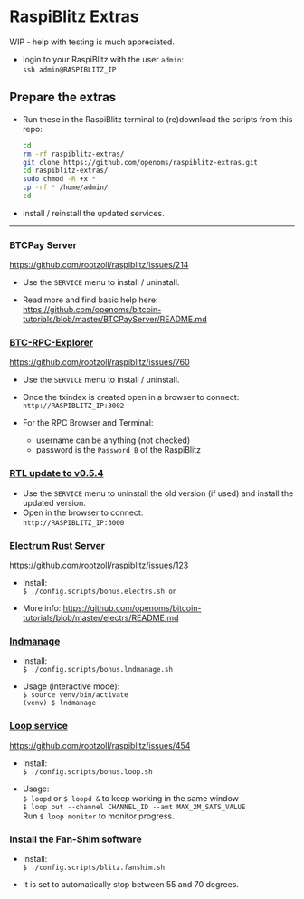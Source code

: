 # RaspiBlitz Extras

WIP - help with testing is much appreciated.  

* login to your RaspiBlitz with the user `admin`:  
    `ssh admin@RASPIBLITZ_IP`

## Prepare the extras

* Run these in the RaspiBlitz terminal to (re)download the scripts from this repo: 

    ```bash
    cd
    rm -rf raspiblitz-extras/
    git clone https://github.com/openoms/raspiblitz-extras.git
    cd raspiblitz-extras/
    sudo chmod -R +x *
    cp -rf * /home/admin/
    cd
    ```
*  install / reinstall the updated services.
---

### BTCPay Server
https://github.com/rootzoll/raspiblitz/issues/214

* Use the `SERVICE` menu to install / uninstall.

* Read more and find basic help here:   
https://github.com/openoms/bitcoin-tutorials/blob/master/BTCPayServer/README.md


### [BTC-RPC-Explorer](https://github.com/janoside/btc-rpc-explorer)
https://github.com/rootzoll/raspiblitz/issues/760
* Use the `SERVICE` menu to install / uninstall.

* Once the txindex is created open in a browser to connect:  
`http://RASPIBLITZ_IP:3002`

* For the RPC Browser and Terminal:
    * username can be anything (not checked)
    * password is the `Password_B` of the RaspiBlitz

### [RTL update to v0.5.4](https://github.com/Ride-The-Lightning/RTL/releases)
* Use the `SERVICE` menu to uninstall the old version (if used) and install the updated version.
* Open in the browser to connect:  
`http://RASPIBLITZ_IP:3000`

### [Electrum Rust Server](https://github.com/romanz/electrs)
https://github.com/rootzoll/raspiblitz/issues/123
* Install:  
`$ ./config.scripts/bonus.electrs.sh on`

* More info: https://github.com/openoms/bitcoin-tutorials/blob/master/electrs/README.md    

### [lndmanage](https://github.com/bitromortac/lndmanage)
* Install:  
`$ ./config.scripts/bonus.lndmanage.sh`

* Usage (interactive mode):  
`$ source venv/bin/activate`  
`(venv) $ lndmanage `

### [Loop service](https://github.com/lightninglabs/loop)  
https://github.com/rootzoll/raspiblitz/issues/454
* Install:  
`$ ./config.scripts/bonus.loop.sh`

* Usage:  
`$ loopd` or `$ loopd &` to keep working in the same window  
`$ loop out --channel CHANNEL_ID --amt MAX_2M_SATS_VALUE`  
Run `$ loop monitor` to monitor progress.

### Install the Fan-Shim software
* Install:  
`$ ./config.scripts/blitz.fanshim.sh`

* It is set to automatically stop between 55 and 70 degrees.